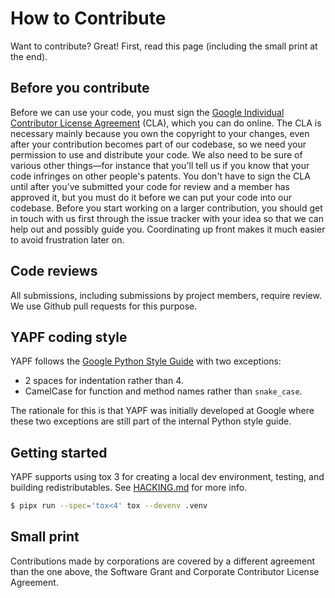 # How to Contribute

Want to contribute? Great! First, read this page (including the small print at
the end).

## Before you contribute

Before we can use your code, you must sign the [Google Individual Contributor
License Agreement](https://developers.google.com/open-source/cla/individual?csw=1)
(CLA), which you can do online. The CLA is necessary mainly because you own the
copyright to your changes, even after your contribution becomes part of our
codebase, so we need your permission to use and distribute your code. We also
need to be sure of various other things—for instance that you'll tell us if you
know that your code infringes on other people's patents. You don't have to sign
the CLA until after you've submitted your code for review and a member has
approved it, but you must do it before we can put your code into our codebase.
Before you start working on a larger contribution, you should get in touch with
us first through the issue tracker with your idea so that we can help out and
possibly guide you. Coordinating up front makes it much easier to avoid
frustration later on.

## Code reviews

All submissions, including submissions by project members, require review. We
use Github pull requests for this purpose.

## YAPF coding style

YAPF follows the [Google Python Style Guide](https://google.github.io/styleguide/pyguide.html)
with two exceptions:

- 2 spaces for indentation rather than 4.
- CamelCase for function and method names rather than `snake_case`.

The rationale for this is that YAPF was initially developed at Google where
these two exceptions are still part of the internal Python style guide.

## Getting started
YAPF supports using tox 3 for creating a local dev environment, testing, and
building redistributables. See [HACKING.md](HACKING.md) for more info.

```bash
$ pipx run --spec='tox<4' tox --devenv .venv
```

## Small print

Contributions made by corporations are covered by a different agreement than
the one above, the Software Grant and Corporate Contributor License Agreement.
